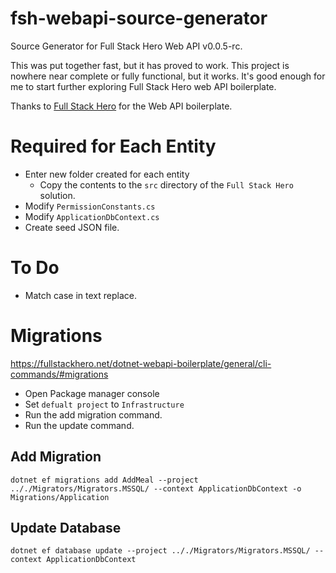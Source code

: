 # fsh-webapi-source-generator
Source Generator for Full Stack Hero Web API v0.0.5-rc.

This was put together fast, but it has proved to work. This project is nowhere near complete or fully functional, but it works. It's good enough for me to start further exploring Full Stack Hero web API boilerplate.

Thanks to [Full Stack Hero](https://github.com/fullstackhero/) for the Web API boilerplate.

# Required for Each Entity
* Enter new folder created for each entity
  * Copy the contents to the `src` directory of the `Full Stack Hero` solution.
* Modify `PermissionConstants.cs`
* Modify `ApplicationDbContext.cs`
* Create seed JSON file.

# To Do
* Match case in text replace.

# Migrations
https://fullstackhero.net/dotnet-webapi-boilerplate/general/cli-commands/#migrations

* Open Package manager console
* Set `defualt project` to `Infrastructure`
* Run the add migration command.
* Run the update command.

## Add Migration
`dotnet ef migrations add AddMeal --project .././Migrators/Migrators.MSSQL/ --context ApplicationDbContext -o Migrations/Application`

## Update Database
`dotnet ef database update --project .././Migrators/Migrators.MSSQL/ --context ApplicationDbContext`